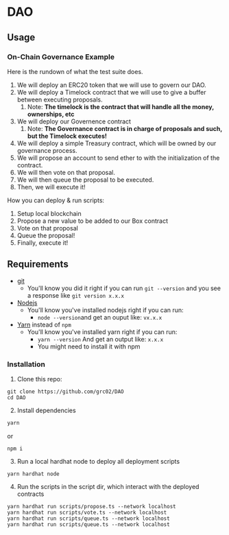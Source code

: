 # DAO

## Usage

### On-Chain Governance Example

Here is the rundown of what the test suite does.

1. We will deploy an ERC20 token that we will use to govern our DAO.
2. We will deploy a Timelock contract that we will use to give a buffer between executing proposals.
   1. Note: **The timelock is the contract that will handle all the money, ownerships, etc**
3. We will deploy our Governence contract
   1. Note: **The Governance contract is in charge of proposals and such, but the Timelock executes!**
4. We will deploy a simple Treasury contract, which will be owned by our governance process.
5. We will propose an account to send ether to with the initialization of the contract.
6. We will then vote on that proposal.
7. We will then queue the proposal to be executed.
8. Then, we will execute it!

How you can deploy & run scripts:

1. Setup local blockchain
2. Propose a new value to be added to our Box contract
3. Vote on that proposal
4. Queue the proposal!
5. Finally, execute it!

## Requirements

- [git](https://git-scm.com/book/en/v2/Getting-Started-Installing-Git)
  - You'll know you did it right if you can run `git --version` and you see a response like `git version x.x.x`
- [Nodejs](https://nodejs.org/en/)
  - You'll know you've installed nodejs right if you can run:
    - `node --version`and get an ouput like: `vx.x.x`
- [Yarn](https://classic.yarnpkg.com/lang/en/docs/install/) instead of `npm`
  - You'll know you've installed yarn right if you can run:
    - `yarn --version` And get an output like: `x.x.x`
    - You might need to install it with npm

### Installation

1. Clone this repo:

```
git clone https://github.com/grc02/DAO
cd DAO
```

2. Install dependencies

```sh
yarn
```

or

```
npm i
```

3. Run a local hardhat node to deploy all deployment scripts

```
yarn hardhat node
```

4. Run the scripts in the script dir, which interact with the deployed contracts

```
yarn hardhat run scripts/propose.ts --network localhost
yarn hardhat run scripts/vote.ts --network localhost
yarn hardhat run scripts/queue.ts --network localhost
yarn hardhat run scripts/queue.ts --network localhost
```
